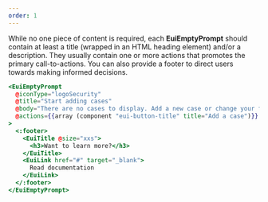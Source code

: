 ```yaml
---
order: 1
---
```


<EuiText>
 While no one piece of content is required, each <strong>EuiEmptyPrompt</strong> should contain at least a <EuiCode>title</EuiCode> (wrapped in an HTML heading element) and/or a <EuiCode>description</EuiCode>. They usually contain one or more <EuiCode>actions</EuiCode> that promotes the primary call-to-actions. You can also provide a <EuiCode>footer</EuiCode> to direct users towards making informed decisions.
</EuiText>

```hbs template
<EuiEmptyPrompt
  @iconType="logoSecurity"
  @title="Start adding cases"
  @body="There are no cases to display. Add a new case or change your filter settings."
  @actions={{array (component "eui-button-title" title="Add a case")}}
>
  <:footer>
    <EuiTitle @size="xxs">
      <h3>Want to learn more?</h3>
    </EuiTitle>
    <EuiLink href="#" target="_blank">
      Read documentation
    </EuiLink>
  </:footer>
</EuiEmptyPrompt>
```
